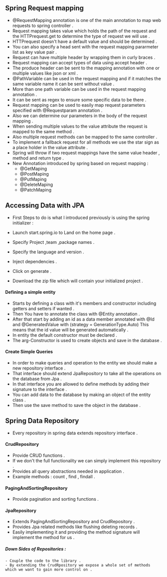 ## Spring Request mapping 

- @RequestMapping annotation is one of the main annotation to map web requests to spring controller .
- Request mapping takes value which holds the path of the request and the HTTPrequest.get to determine the type of request we will use .
- HTTPrequest doesn't have a default value and should be determined .
- You can also specify a head sent with the request mapping pararmeter list as key value pair .
- Request can have multiple header by wrapping them in curly braces .
- Request mapping can accept types of data using accept header .
- The produce header can be sent to the mapping annotation with one or multiple values like json or xml .
- @PathVariable can be used in the request mapping and if it matches the same variable name it can be sent without value .
- More than one path variable can be used in the request mapping annotation .
- It can be sent as regex to ensure some specific data to be there .
- Request mapping can be used to easily map request parameters specified with @Requestparam annotation .
- Also we can determine our parameters in the body of the request mapping .
- When sending multiple values to the value attribute the request is mapped to the same method .
- Also multiple request methods can be mapped to the same controller . 
- To implement a fallback request for all methods we use the star sign as a place holder in the value attribute .
- Spring will throw if two request mappings have the same value header , method and return type .
- New Annotation introduced by spring based on request mapping : 
    - @GetMaping
    - @PostMaping
    - @PutMaping
    - @DeleteMaping
    - @PatchMaping


## Accessing Data with JPA

- First Steps to do is what I introduced previously is using the spring initializer : 

- Launch start.spring.io to Land on the home page .
- Specify Project ,team ,package names .
- Specify the language and version .
- Inject dependencies .
- Click on generate .
- Download the zip file which will contain your initialized project .


#### Defining a simple entity

- Starts by defining a class with it's members and constructor including getters and setters if wanted .
- Then You have to annotate the class with @Entity annotation .
- After that start by adding an id as a data member annotated with @Id and @GeneratedValue with (strategy = GenerationType.Auto) 
This means that the id value will be generated automatically .
- In entity the default constructor must be declared .
- The arg-Constructor is used to create objects and save in the database .


#### Create Simple Queries

- In order to make queries and operation to the entity we should make a new repository interface .
- That interface should extend JpaRepository to take all the operations on the database from Jpa .
- In that interface you are allowed to define methods by adding their signature to the interface .
- You can add data to the database by making an object of the entity class .
- Then use the save method to save the object in the database .


## Spring Data Repository 

- Every repository in spring data extends repository interface . 

#### CrudRepository

- Provide CRUD functions .
- If we don't the full functionality we can simply implement this repository .
- Provides all query abstractions needed in application .
- Example methods : count , find , findall .


#### PagingAndSortingRepository

- Provide pagination and sorting functions .

#### JpaRepository

- Extends  PagingAndSortingRepository and CrudRepository .
- Provides Jpa related methods like flushing deleting records .
- Easily implementing it and providing the method signature will implement the method for us .


##### Down Sides of Repositories : 
    - Couple the code to the library . 
    - By extending the CrudRpository we expose a whole set of methods which we want to gain more control on .